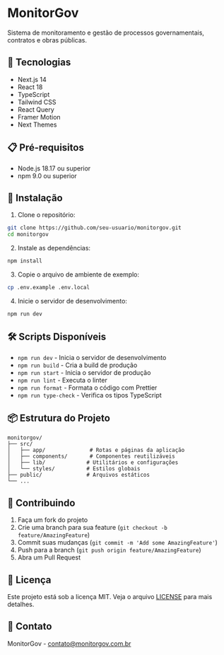 # MonitorGov

Sistema de monitoramento e gestão de processos governamentais, contratos e obras públicas.

## 🚀 Tecnologias

- Next.js 14
- React 18
- TypeScript
- Tailwind CSS
- React Query
- Framer Motion
- Next Themes

## 📋 Pré-requisitos

- Node.js 18.17 ou superior
- npm 9.0 ou superior

## 🔧 Instalação

1. Clone o repositório:

```bash
git clone https://github.com/seu-usuario/monitorgov.git
cd monitorgov
```

2. Instale as dependências:

```bash
npm install
```

3. Copie o arquivo de ambiente de exemplo:

```bash
cp .env.example .env.local
```

4. Inicie o servidor de desenvolvimento:

```bash
npm run dev
```

## 🛠️ Scripts Disponíveis

- `npm run dev` - Inicia o servidor de desenvolvimento
- `npm run build` - Cria a build de produção
- `npm run start` - Inicia o servidor de produção
- `npm run lint` - Executa o linter
- `npm run format` - Formata o código com Prettier
- `npm run type-check` - Verifica os tipos TypeScript

## 📦 Estrutura do Projeto

```
monitorgov/
├── src/
│   ├── app/              # Rotas e páginas da aplicação
│   ├── components/       # Componentes reutilizáveis
│   ├── lib/             # Utilitários e configurações
│   └── styles/          # Estilos globais
├── public/              # Arquivos estáticos
└── ...
```

## 🤝 Contribuindo

1. Faça um fork do projeto
2. Crie uma branch para sua feature (`git checkout -b feature/AmazingFeature`)
3. Commit suas mudanças (`git commit -m 'Add some AmazingFeature'`)
4. Push para a branch (`git push origin feature/AmazingFeature`)
5. Abra um Pull Request

## 📝 Licença

Este projeto está sob a licença MIT. Veja o arquivo [LICENSE](LICENSE) para mais detalhes.

## 📧 Contato

MonitorGov - [contato@monitorgov.com.br](mailto:contato@monitorgov.com.br)

